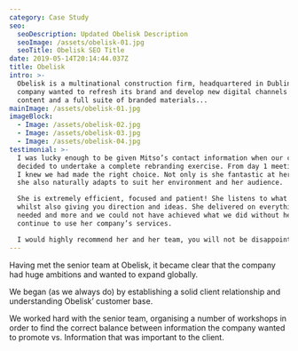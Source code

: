 ```yaml
---
category: Case Study
seo:
  seoDescription: Updated Obelisk Description
  seoImage: /assets/obelisk-01.jpg
  seoTitle: Obelisk SEO Title
date: 2019-05-14T20:14:44.037Z
title: Obelisk
intro: >-
  Obelisk is a multinational construction firm, headquartered in Dublin. The
  company wanted to refresh its brand and develop new digital channels and
  content and a full suite of branded materials...
mainImage: /assets/obelisk-01.jpg
imageBlock:
  - Image: /assets/obelisk-02.jpg
  - Image: /assets/obelisk-03.jpg
  - Image: /assets/obelisk-04.jpg
testimonial: >-
  I was lucky enough to be given Mitso’s contact information when our company
  decided to undertake a complete rebranding exercise. From day 1 meeting Maeve
  I knew we had made the right choice. Not only is she fantastic at her job but
  she also naturally adapts to suit her environment and her audience. 

  She is extremely efficient, focused and patient! She listens to what you need
  whilst also giving you direction and ideas. She delivered on everything we
  needed and more and we could not have achieved what we did without her. We
  continue to use her company’s services.

  I would highly recommend her and her team, you will not be disappointed.
---
```

Having met the senior team at Obelisk, it became clear that the company had huge ambitions and wanted to expand globally.

We began (as we always do) by establishing a solid client relationship and understanding Obelisk’ customer base.

We worked hard with the senior team, organising a number of workshops in order to find the correct balance between information the company wanted to promote vs. Information that was important to the client.

